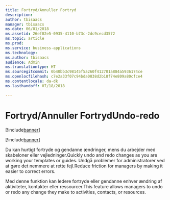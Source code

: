```yaml
---
title: Fortryd/Annuller Fortryd
description: 
author: tbisaacs
manager: tbisaacs
ms.date: 06/01/2018
ms.assetid: 26ef02e5-0935-4110-b73c-2dc9cecd3572
ms.topic: article
ms.prod: 
ms.service: business-applications
ms.technology: 
ms.author: tbisaacs
audience: Admin
ms.translationtype: HT
ms.sourcegitcommit: 0b40bb3c98145f5a260f412701a884a5936174ce
ms.openlocfilehash: c7e2a33f07c94bda0838d2b18f74e809a80cfce4
ms.contentlocale: da-dk
ms.lasthandoff: 07/18/2018

---
```

#  <a name="undo-redo"></a><span data-ttu-id="17c99-102">Fortryd/Annuller Fortryd</span><span class="sxs-lookup"><span data-stu-id="17c99-102">Undo-redo</span></span>

[!include[banner](../../../includes/banner.md)]

[!include[banner](../../../includes/public-preview.md)]


<span data-ttu-id="17c99-103">Du kan hurtigt fortryde og gendanne ændringer, mens du arbejder med skabeloner eller vejledninger.</span><span class="sxs-lookup"><span data-stu-id="17c99-103">Quickly undo and redo changes as you are working your templates or guides.</span></span> <span data-ttu-id="17c99-104">Undgå problemer for administratorer ved at gøre det nemmere at rette fejl.</span><span class="sxs-lookup"><span data-stu-id="17c99-104">Reduce friction for managers by making it easier to correct errors.</span></span>

<span data-ttu-id="17c99-105">Med denne funktion kan ledere fortryde eller gendanne enhver ændring af aktiviteter, kontakter eller ressourcer.</span><span class="sxs-lookup"><span data-stu-id="17c99-105">This feature allows managers to undo or redo any change they make to activities, contacts, or resources.</span></span>

<!--
# Who uses this feature  
Managers
# License required
Talent license 
# Development status
In development
# Target timeframe
* Public Preview: June
* GA: July
-->

